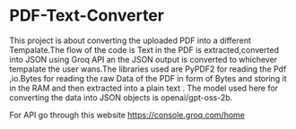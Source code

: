 # PDF-Text-Converter
This project is about converting the uploaded PDF into a different Tempalate.The flow of the code is Text in the PDF is extracted,converted into JSON using Groq API an the JSON output is converted to whichever tempalate the user wans.The libraries used are PyPDF2 for reading the Pdf ,io.Bytes for reading the raw Data of the PDF in form of Bytes and storing it in the RAM and then extracted into a plain text .
The model used here for converting the data into JSON objects is openai/gpt-oss-2b.


For API go through this website https://console.groq.com/home
